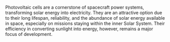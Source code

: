 
Photovoltaic cells are a cornerstone of spacecraft power systems, transforming solar energy into electricity. They are an attractive option due to their long lifespan, reliability, and the abundance of solar energy available in space, especially on missions staying within the inner Solar System. Their efficiency in converting sunlight into energy, however, remains a major focus of development.

